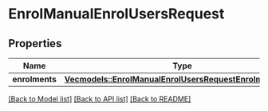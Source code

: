 # EnrolManualEnrolUsersRequest

## Properties

Name | Type | Description | Notes
------------ | ------------- | ------------- | -------------
**enrolments** | [**Vec<models::EnrolManualEnrolUsersRequestEnrolmentsInner>**](enrol_manual_enrol_users_request_enrolments_inner.md) |  | 

[[Back to Model list]](../README.md#documentation-for-models) [[Back to API list]](../README.md#documentation-for-api-endpoints) [[Back to README]](../README.md)


